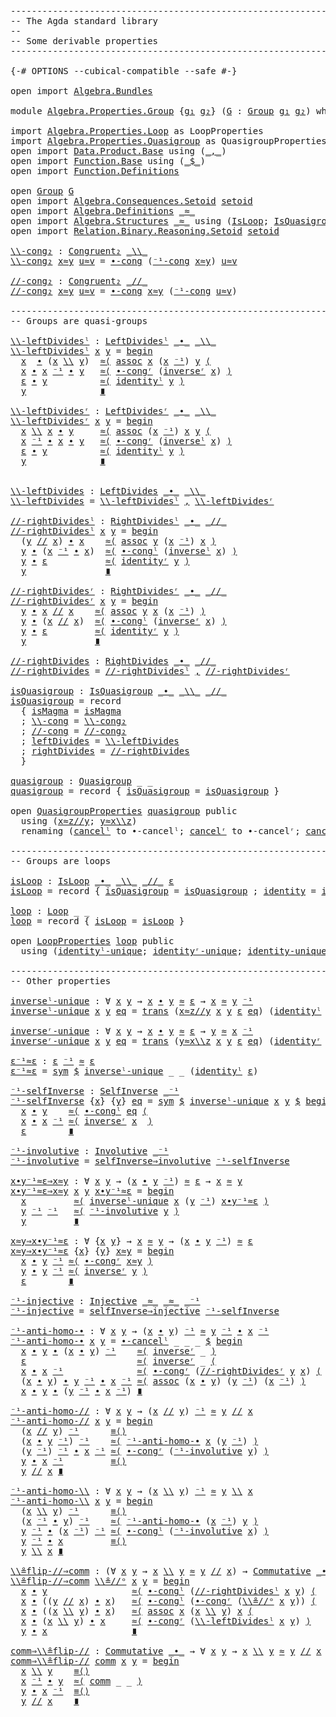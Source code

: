 <pre class="Agda"><a id="1" class="Comment">------------------------------------------------------------------------</a>
<a id="74" class="Comment">-- The Agda standard library</a>
<a id="103" class="Comment">--</a>
<a id="106" class="Comment">-- Some derivable properties</a>
<a id="135" class="Comment">------------------------------------------------------------------------</a>

<a id="209" class="Symbol">{-#</a> <a id="213" class="Keyword">OPTIONS</a> <a id="221" class="Pragma">--cubical-compatible</a> <a id="242" class="Pragma">--safe</a> <a id="249" class="Symbol">#-}</a>

<a id="254" class="Keyword">open</a> <a id="259" class="Keyword">import</a> <a id="266" href="Algebra.Bundles.html" class="Module">Algebra.Bundles</a>

<a id="283" class="Keyword">module</a> <a id="290" href="Algebra.Properties.Group.html" class="Module">Algebra.Properties.Group</a> <a id="315" class="Symbol">{</a><a id="316" href="Algebra.Properties.Group.html#316" class="Bound">g₁</a> <a id="319" href="Algebra.Properties.Group.html#319" class="Bound">g₂</a><a id="321" class="Symbol">}</a> <a id="323" class="Symbol">(</a><a id="324" href="Algebra.Properties.Group.html#324" class="Bound">G</a> <a id="326" class="Symbol">:</a> <a id="328" href="Algebra.Bundles.html#11876" class="Record">Group</a> <a id="334" href="Algebra.Properties.Group.html#316" class="Bound">g₁</a> <a id="337" href="Algebra.Properties.Group.html#319" class="Bound">g₂</a><a id="339" class="Symbol">)</a> <a id="341" class="Keyword">where</a>

<a id="348" class="Keyword">import</a> <a id="355" href="Algebra.Properties.Loop.html" class="Module">Algebra.Properties.Loop</a> <a id="379" class="Symbol">as</a> <a id="382" class="Module">LoopProperties</a>
<a id="397" class="Keyword">import</a> <a id="404" href="Algebra.Properties.Quasigroup.html" class="Module">Algebra.Properties.Quasigroup</a> <a id="434" class="Symbol">as</a> <a id="437" class="Module">QuasigroupProperties</a>
<a id="458" class="Keyword">open</a> <a id="463" class="Keyword">import</a> <a id="470" href="Data.Product.Base.html" class="Module">Data.Product.Base</a> <a id="488" class="Keyword">using</a> <a id="494" class="Symbol">(</a><a id="495" href="Agda.Builtin.Sigma.html#235" class="InductiveConstructor Operator">_,_</a><a id="498" class="Symbol">)</a>
<a id="500" class="Keyword">open</a> <a id="505" class="Keyword">import</a> <a id="512" href="Function.Base.html" class="Module">Function.Base</a> <a id="526" class="Keyword">using</a> <a id="532" class="Symbol">(</a><a id="533" href="Function.Base.html#1974" class="Function Operator">_$_</a><a id="536" class="Symbol">)</a>
<a id="538" class="Keyword">open</a> <a id="543" class="Keyword">import</a> <a id="550" href="Function.Definitions.html" class="Module">Function.Definitions</a>

<a id="572" class="Keyword">open</a> <a id="577" href="Algebra.Bundles.html#11876" class="Module">Group</a> <a id="583" href="Algebra.Properties.Group.html#324" class="Bound">G</a>
<a id="585" class="Keyword">open</a> <a id="590" class="Keyword">import</a> <a id="597" href="Algebra.Consequences.Setoid.html" class="Module">Algebra.Consequences.Setoid</a> <a id="625" href="Algebra.Structures.html#1873" class="Function">setoid</a>
<a id="632" class="Keyword">open</a> <a id="637" class="Keyword">import</a> <a id="644" href="Algebra.Definitions.html" class="Module">Algebra.Definitions</a> <a id="664" href="Algebra.Bundles.html#11989" class="Field Operator">_≈_</a>
<a id="668" class="Keyword">open</a> <a id="673" class="Keyword">import</a> <a id="680" href="Algebra.Structures.html" class="Module">Algebra.Structures</a> <a id="699" href="Algebra.Bundles.html#11989" class="Field Operator">_≈_</a> <a id="703" class="Keyword">using</a> <a id="709" class="Symbol">(</a><a id="710" href="Algebra.Structures.html#26997" class="Record">IsLoop</a><a id="716" class="Symbol">;</a> <a id="718" href="Algebra.Structures.html#26171" class="Record">IsQuasigroup</a><a id="730" class="Symbol">)</a>
<a id="732" class="Keyword">open</a> <a id="737" class="Keyword">import</a> <a id="744" href="Relation.Binary.Reasoning.Setoid.html" class="Module">Relation.Binary.Reasoning.Setoid</a> <a id="777" href="Algebra.Structures.html#1873" class="Function">setoid</a>

<a id="\\-cong₂"></a><a id="785" href="Algebra.Properties.Group.html#785" class="Function">\\-cong₂</a> <a id="794" class="Symbol">:</a> <a id="796" href="Algebra.Definitions.html#1302" class="Function">Congruent₂</a> <a id="807" href="Algebra.Structures.html#7716" class="Function Operator">_\\_</a>
<a id="812" href="Algebra.Properties.Group.html#785" class="Function">\\-cong₂</a> <a id="821" href="Algebra.Properties.Group.html#821" class="Bound">x≈y</a> <a id="825" href="Algebra.Properties.Group.html#825" class="Bound">u≈v</a> <a id="829" class="Symbol">=</a> <a id="831" href="Algebra.Structures.html#1798" class="Function">∙-cong</a> <a id="838" class="Symbol">(</a><a id="839" href="Algebra.Structures.html#7637" class="Function">⁻¹-cong</a> <a id="847" href="Algebra.Properties.Group.html#821" class="Bound">x≈y</a><a id="850" class="Symbol">)</a> <a id="852" href="Algebra.Properties.Group.html#825" class="Bound">u≈v</a>

<a id="//-cong₂"></a><a id="857" href="Algebra.Properties.Group.html#857" class="Function">//-cong₂</a> <a id="866" class="Symbol">:</a> <a id="868" href="Algebra.Definitions.html#1302" class="Function">Congruent₂</a> <a id="879" href="Algebra.Structures.html#7770" class="Function Operator">_//_</a>
<a id="884" href="Algebra.Properties.Group.html#857" class="Function">//-cong₂</a> <a id="893" href="Algebra.Properties.Group.html#893" class="Bound">x≈y</a> <a id="897" href="Algebra.Properties.Group.html#897" class="Bound">u≈v</a> <a id="901" class="Symbol">=</a> <a id="903" href="Algebra.Structures.html#1798" class="Function">∙-cong</a> <a id="910" href="Algebra.Properties.Group.html#893" class="Bound">x≈y</a> <a id="914" class="Symbol">(</a><a id="915" href="Algebra.Structures.html#7637" class="Function">⁻¹-cong</a> <a id="923" href="Algebra.Properties.Group.html#897" class="Bound">u≈v</a><a id="926" class="Symbol">)</a>

<a id="929" class="Comment">------------------------------------------------------------------------</a>
<a id="1002" class="Comment">-- Groups are quasi-groups</a>

<a id="\\-leftDividesˡ"></a><a id="1030" href="Algebra.Properties.Group.html#1030" class="Function">\\-leftDividesˡ</a> <a id="1046" class="Symbol">:</a> <a id="1048" href="Algebra.Definitions.html#5111" class="Function">LeftDividesˡ</a> <a id="1061" href="Algebra.Bundles.html#12017" class="Field Operator">_∙_</a> <a id="1065" href="Algebra.Structures.html#7716" class="Function Operator">_\\_</a>
<a id="1070" href="Algebra.Properties.Group.html#1030" class="Function">\\-leftDividesˡ</a> <a id="1086" href="Algebra.Properties.Group.html#1086" class="Bound">x</a> <a id="1088" href="Algebra.Properties.Group.html#1088" class="Bound">y</a> <a id="1090" class="Symbol">=</a> <a id="1092" href="Relation.Binary.Reasoning.Syntax.html#1572" class="Function Operator">begin</a>
  <a id="1100" href="Algebra.Properties.Group.html#1086" class="Bound">x</a>  <a id="1103" href="Algebra.Bundles.html#12017" class="Field Operator">∙</a> <a id="1105" class="Symbol">(</a><a id="1106" href="Algebra.Properties.Group.html#1086" class="Bound">x</a> <a id="1108" href="Algebra.Structures.html#7716" class="Function Operator">\\</a> <a id="1111" href="Algebra.Properties.Group.html#1088" class="Bound">y</a><a id="1112" class="Symbol">)</a>  <a id="1115" href="Relation.Binary.Reasoning.Syntax.html#7136" class="Function">≈⟨</a> <a id="1118" href="Algebra.Structures.html#3460" class="Function">assoc</a> <a id="1124" href="Algebra.Properties.Group.html#1086" class="Bound">x</a> <a id="1126" class="Symbol">(</a><a id="1127" href="Algebra.Properties.Group.html#1086" class="Bound">x</a> <a id="1129" href="Algebra.Bundles.html#12065" class="Field Operator">⁻¹</a><a id="1131" class="Symbol">)</a> <a id="1133" href="Algebra.Properties.Group.html#1088" class="Bound">y</a> <a id="1135" href="Relation.Binary.Reasoning.Syntax.html#7136" class="Function">⟨</a>
  <a id="1139" href="Algebra.Properties.Group.html#1086" class="Bound">x</a> <a id="1141" href="Algebra.Bundles.html#12017" class="Field Operator">∙</a> <a id="1143" href="Algebra.Properties.Group.html#1086" class="Bound">x</a> <a id="1145" href="Algebra.Bundles.html#12065" class="Field Operator">⁻¹</a> <a id="1148" href="Algebra.Bundles.html#12017" class="Field Operator">∙</a> <a id="1150" href="Algebra.Properties.Group.html#1088" class="Bound">y</a>   <a id="1154" href="Relation.Binary.Reasoning.Syntax.html#7111" class="Function">≈⟨</a> <a id="1157" href="Algebra.Structures.html#2009" class="Function">∙-congʳ</a> <a id="1165" class="Symbol">(</a><a id="1166" href="Algebra.Structures.html#8033" class="Function">inverseʳ</a> <a id="1175" href="Algebra.Properties.Group.html#1086" class="Bound">x</a><a id="1176" class="Symbol">)</a> <a id="1178" href="Relation.Binary.Reasoning.Syntax.html#7111" class="Function">⟩</a>
  <a id="1182" href="Algebra.Bundles.html#12043" class="Field">ε</a> <a id="1184" href="Algebra.Bundles.html#12017" class="Field Operator">∙</a> <a id="1186" href="Algebra.Properties.Group.html#1088" class="Bound">y</a>          <a id="1197" href="Relation.Binary.Reasoning.Syntax.html#7111" class="Function">≈⟨</a> <a id="1200" href="Algebra.Structures.html#4987" class="Function">identityˡ</a> <a id="1210" href="Algebra.Properties.Group.html#1088" class="Bound">y</a> <a id="1212" href="Relation.Binary.Reasoning.Syntax.html#7111" class="Function">⟩</a>
  <a id="1216" href="Algebra.Properties.Group.html#1088" class="Bound">y</a>              <a id="1231" href="Relation.Binary.Reasoning.Syntax.html#12345" class="Function Operator">∎</a>

<a id="\\-leftDividesʳ"></a><a id="1234" href="Algebra.Properties.Group.html#1234" class="Function">\\-leftDividesʳ</a> <a id="1250" class="Symbol">:</a> <a id="1252" href="Algebra.Definitions.html#5201" class="Function">LeftDividesʳ</a> <a id="1265" href="Algebra.Bundles.html#12017" class="Field Operator">_∙_</a> <a id="1269" href="Algebra.Structures.html#7716" class="Function Operator">_\\_</a>
<a id="1274" href="Algebra.Properties.Group.html#1234" class="Function">\\-leftDividesʳ</a> <a id="1290" href="Algebra.Properties.Group.html#1290" class="Bound">x</a> <a id="1292" href="Algebra.Properties.Group.html#1292" class="Bound">y</a> <a id="1294" class="Symbol">=</a> <a id="1296" href="Relation.Binary.Reasoning.Syntax.html#1572" class="Function Operator">begin</a>
  <a id="1304" href="Algebra.Properties.Group.html#1290" class="Bound">x</a> <a id="1306" href="Algebra.Structures.html#7716" class="Function Operator">\\</a> <a id="1309" href="Algebra.Properties.Group.html#1290" class="Bound">x</a> <a id="1311" href="Algebra.Bundles.html#12017" class="Field Operator">∙</a> <a id="1313" href="Algebra.Properties.Group.html#1292" class="Bound">y</a>     <a id="1319" href="Relation.Binary.Reasoning.Syntax.html#7136" class="Function">≈⟨</a> <a id="1322" href="Algebra.Structures.html#3460" class="Function">assoc</a> <a id="1328" class="Symbol">(</a><a id="1329" href="Algebra.Properties.Group.html#1290" class="Bound">x</a> <a id="1331" href="Algebra.Bundles.html#12065" class="Field Operator">⁻¹</a><a id="1333" class="Symbol">)</a> <a id="1335" href="Algebra.Properties.Group.html#1290" class="Bound">x</a> <a id="1337" href="Algebra.Properties.Group.html#1292" class="Bound">y</a> <a id="1339" href="Relation.Binary.Reasoning.Syntax.html#7136" class="Function">⟨</a>
  <a id="1343" href="Algebra.Properties.Group.html#1290" class="Bound">x</a> <a id="1345" href="Algebra.Bundles.html#12065" class="Field Operator">⁻¹</a> <a id="1348" href="Algebra.Bundles.html#12017" class="Field Operator">∙</a> <a id="1350" href="Algebra.Properties.Group.html#1290" class="Bound">x</a> <a id="1352" href="Algebra.Bundles.html#12017" class="Field Operator">∙</a> <a id="1354" href="Algebra.Properties.Group.html#1292" class="Bound">y</a>   <a id="1358" href="Relation.Binary.Reasoning.Syntax.html#7111" class="Function">≈⟨</a> <a id="1361" href="Algebra.Structures.html#2009" class="Function">∙-congʳ</a> <a id="1369" class="Symbol">(</a><a id="1370" href="Algebra.Structures.html#7970" class="Function">inverseˡ</a> <a id="1379" href="Algebra.Properties.Group.html#1290" class="Bound">x</a><a id="1380" class="Symbol">)</a> <a id="1382" href="Relation.Binary.Reasoning.Syntax.html#7111" class="Function">⟩</a>
  <a id="1386" href="Algebra.Bundles.html#12043" class="Field">ε</a> <a id="1388" href="Algebra.Bundles.html#12017" class="Field Operator">∙</a> <a id="1390" href="Algebra.Properties.Group.html#1292" class="Bound">y</a>          <a id="1401" href="Relation.Binary.Reasoning.Syntax.html#7111" class="Function">≈⟨</a> <a id="1404" href="Algebra.Structures.html#4987" class="Function">identityˡ</a> <a id="1414" href="Algebra.Properties.Group.html#1292" class="Bound">y</a> <a id="1416" href="Relation.Binary.Reasoning.Syntax.html#7111" class="Function">⟩</a>
  <a id="1420" href="Algebra.Properties.Group.html#1292" class="Bound">y</a>              <a id="1435" href="Relation.Binary.Reasoning.Syntax.html#12345" class="Function Operator">∎</a>


<a id="\\-leftDivides"></a><a id="1439" href="Algebra.Properties.Group.html#1439" class="Function">\\-leftDivides</a> <a id="1454" class="Symbol">:</a> <a id="1456" href="Algebra.Definitions.html#5472" class="Function">LeftDivides</a> <a id="1468" href="Algebra.Bundles.html#12017" class="Field Operator">_∙_</a> <a id="1472" href="Algebra.Structures.html#7716" class="Function Operator">_\\_</a>
<a id="1477" href="Algebra.Properties.Group.html#1439" class="Function">\\-leftDivides</a> <a id="1492" class="Symbol">=</a> <a id="1494" href="Algebra.Properties.Group.html#1030" class="Function">\\-leftDividesˡ</a> <a id="1510" href="Agda.Builtin.Sigma.html#235" class="InductiveConstructor Operator">,</a> <a id="1512" href="Algebra.Properties.Group.html#1234" class="Function">\\-leftDividesʳ</a>

<a id="//-rightDividesˡ"></a><a id="1529" href="Algebra.Properties.Group.html#1529" class="Function">//-rightDividesˡ</a> <a id="1546" class="Symbol">:</a> <a id="1548" href="Algebra.Definitions.html#5290" class="Function">RightDividesˡ</a> <a id="1562" href="Algebra.Bundles.html#12017" class="Field Operator">_∙_</a> <a id="1566" href="Algebra.Structures.html#7770" class="Function Operator">_//_</a>
<a id="1571" href="Algebra.Properties.Group.html#1529" class="Function">//-rightDividesˡ</a> <a id="1588" href="Algebra.Properties.Group.html#1588" class="Bound">x</a> <a id="1590" href="Algebra.Properties.Group.html#1590" class="Bound">y</a> <a id="1592" class="Symbol">=</a> <a id="1594" href="Relation.Binary.Reasoning.Syntax.html#1572" class="Function Operator">begin</a>
  <a id="1602" class="Symbol">(</a><a id="1603" href="Algebra.Properties.Group.html#1590" class="Bound">y</a> <a id="1605" href="Algebra.Structures.html#7770" class="Function Operator">//</a> <a id="1608" href="Algebra.Properties.Group.html#1588" class="Bound">x</a><a id="1609" class="Symbol">)</a> <a id="1611" href="Algebra.Bundles.html#12017" class="Field Operator">∙</a> <a id="1613" href="Algebra.Properties.Group.html#1588" class="Bound">x</a>    <a id="1618" href="Relation.Binary.Reasoning.Syntax.html#7111" class="Function">≈⟨</a> <a id="1621" href="Algebra.Structures.html#3460" class="Function">assoc</a> <a id="1627" href="Algebra.Properties.Group.html#1590" class="Bound">y</a> <a id="1629" class="Symbol">(</a><a id="1630" href="Algebra.Properties.Group.html#1588" class="Bound">x</a> <a id="1632" href="Algebra.Bundles.html#12065" class="Field Operator">⁻¹</a><a id="1634" class="Symbol">)</a> <a id="1636" href="Algebra.Properties.Group.html#1588" class="Bound">x</a> <a id="1638" href="Relation.Binary.Reasoning.Syntax.html#7111" class="Function">⟩</a>
  <a id="1642" href="Algebra.Properties.Group.html#1590" class="Bound">y</a> <a id="1644" href="Algebra.Bundles.html#12017" class="Field Operator">∙</a> <a id="1646" class="Symbol">(</a><a id="1647" href="Algebra.Properties.Group.html#1588" class="Bound">x</a> <a id="1649" href="Algebra.Bundles.html#12065" class="Field Operator">⁻¹</a> <a id="1652" href="Algebra.Bundles.html#12017" class="Field Operator">∙</a> <a id="1654" href="Algebra.Properties.Group.html#1588" class="Bound">x</a><a id="1655" class="Symbol">)</a>  <a id="1658" href="Relation.Binary.Reasoning.Syntax.html#7111" class="Function">≈⟨</a> <a id="1661" href="Algebra.Structures.html#1948" class="Function">∙-congˡ</a> <a id="1669" class="Symbol">(</a><a id="1670" href="Algebra.Structures.html#7970" class="Function">inverseˡ</a> <a id="1679" href="Algebra.Properties.Group.html#1588" class="Bound">x</a><a id="1680" class="Symbol">)</a> <a id="1682" href="Relation.Binary.Reasoning.Syntax.html#7111" class="Function">⟩</a>
  <a id="1686" href="Algebra.Properties.Group.html#1590" class="Bound">y</a> <a id="1688" href="Algebra.Bundles.html#12017" class="Field Operator">∙</a> <a id="1690" href="Algebra.Bundles.html#12043" class="Field">ε</a>           <a id="1702" href="Relation.Binary.Reasoning.Syntax.html#7111" class="Function">≈⟨</a> <a id="1705" href="Algebra.Structures.html#5048" class="Function">identityʳ</a> <a id="1715" href="Algebra.Properties.Group.html#1590" class="Bound">y</a> <a id="1717" href="Relation.Binary.Reasoning.Syntax.html#7111" class="Function">⟩</a>
  <a id="1721" href="Algebra.Properties.Group.html#1590" class="Bound">y</a>               <a id="1737" href="Relation.Binary.Reasoning.Syntax.html#12345" class="Function Operator">∎</a>

<a id="//-rightDividesʳ"></a><a id="1740" href="Algebra.Properties.Group.html#1740" class="Function">//-rightDividesʳ</a> <a id="1757" class="Symbol">:</a> <a id="1759" href="Algebra.Definitions.html#5381" class="Function">RightDividesʳ</a> <a id="1773" href="Algebra.Bundles.html#12017" class="Field Operator">_∙_</a> <a id="1777" href="Algebra.Structures.html#7770" class="Function Operator">_//_</a>
<a id="1782" href="Algebra.Properties.Group.html#1740" class="Function">//-rightDividesʳ</a> <a id="1799" href="Algebra.Properties.Group.html#1799" class="Bound">x</a> <a id="1801" href="Algebra.Properties.Group.html#1801" class="Bound">y</a> <a id="1803" class="Symbol">=</a> <a id="1805" href="Relation.Binary.Reasoning.Syntax.html#1572" class="Function Operator">begin</a>
  <a id="1813" href="Algebra.Properties.Group.html#1801" class="Bound">y</a> <a id="1815" href="Algebra.Bundles.html#12017" class="Field Operator">∙</a> <a id="1817" href="Algebra.Properties.Group.html#1799" class="Bound">x</a> <a id="1819" href="Algebra.Structures.html#7770" class="Function Operator">//</a> <a id="1822" href="Algebra.Properties.Group.html#1799" class="Bound">x</a>    <a id="1827" href="Relation.Binary.Reasoning.Syntax.html#7111" class="Function">≈⟨</a> <a id="1830" href="Algebra.Structures.html#3460" class="Function">assoc</a> <a id="1836" href="Algebra.Properties.Group.html#1801" class="Bound">y</a> <a id="1838" href="Algebra.Properties.Group.html#1799" class="Bound">x</a> <a id="1840" class="Symbol">(</a><a id="1841" href="Algebra.Properties.Group.html#1799" class="Bound">x</a> <a id="1843" href="Algebra.Bundles.html#12065" class="Field Operator">⁻¹</a><a id="1845" class="Symbol">)</a> <a id="1847" href="Relation.Binary.Reasoning.Syntax.html#7111" class="Function">⟩</a>
  <a id="1851" href="Algebra.Properties.Group.html#1801" class="Bound">y</a> <a id="1853" href="Algebra.Bundles.html#12017" class="Field Operator">∙</a> <a id="1855" class="Symbol">(</a><a id="1856" href="Algebra.Properties.Group.html#1799" class="Bound">x</a> <a id="1858" href="Algebra.Structures.html#7770" class="Function Operator">//</a> <a id="1861" href="Algebra.Properties.Group.html#1799" class="Bound">x</a><a id="1862" class="Symbol">)</a>  <a id="1865" href="Relation.Binary.Reasoning.Syntax.html#7111" class="Function">≈⟨</a> <a id="1868" href="Algebra.Structures.html#1948" class="Function">∙-congˡ</a> <a id="1876" class="Symbol">(</a><a id="1877" href="Algebra.Structures.html#8033" class="Function">inverseʳ</a> <a id="1886" href="Algebra.Properties.Group.html#1799" class="Bound">x</a><a id="1887" class="Symbol">)</a> <a id="1889" href="Relation.Binary.Reasoning.Syntax.html#7111" class="Function">⟩</a>
  <a id="1893" href="Algebra.Properties.Group.html#1801" class="Bound">y</a> <a id="1895" href="Algebra.Bundles.html#12017" class="Field Operator">∙</a> <a id="1897" href="Algebra.Bundles.html#12043" class="Field">ε</a>         <a id="1907" href="Relation.Binary.Reasoning.Syntax.html#7111" class="Function">≈⟨</a> <a id="1910" href="Algebra.Structures.html#5048" class="Function">identityʳ</a> <a id="1920" href="Algebra.Properties.Group.html#1801" class="Bound">y</a> <a id="1922" href="Relation.Binary.Reasoning.Syntax.html#7111" class="Function">⟩</a>
  <a id="1926" href="Algebra.Properties.Group.html#1801" class="Bound">y</a>             <a id="1940" href="Relation.Binary.Reasoning.Syntax.html#12345" class="Function Operator">∎</a>

<a id="//-rightDivides"></a><a id="1943" href="Algebra.Properties.Group.html#1943" class="Function">//-rightDivides</a> <a id="1959" class="Symbol">:</a> <a id="1961" href="Algebra.Definitions.html#5570" class="Function">RightDivides</a> <a id="1974" href="Algebra.Bundles.html#12017" class="Field Operator">_∙_</a> <a id="1978" href="Algebra.Structures.html#7770" class="Function Operator">_//_</a>
<a id="1983" href="Algebra.Properties.Group.html#1943" class="Function">//-rightDivides</a> <a id="1999" class="Symbol">=</a> <a id="2001" href="Algebra.Properties.Group.html#1529" class="Function">//-rightDividesˡ</a> <a id="2018" href="Agda.Builtin.Sigma.html#235" class="InductiveConstructor Operator">,</a> <a id="2020" href="Algebra.Properties.Group.html#1740" class="Function">//-rightDividesʳ</a>

<a id="isQuasigroup"></a><a id="2038" href="Algebra.Properties.Group.html#2038" class="Function">isQuasigroup</a> <a id="2051" class="Symbol">:</a> <a id="2053" href="Algebra.Structures.html#26171" class="Record">IsQuasigroup</a> <a id="2066" href="Algebra.Bundles.html#12017" class="Field Operator">_∙_</a> <a id="2070" href="Algebra.Structures.html#7716" class="Function Operator">_\\_</a> <a id="2075" href="Algebra.Structures.html#7770" class="Function Operator">_//_</a>
<a id="2080" href="Algebra.Properties.Group.html#2038" class="Function">isQuasigroup</a> <a id="2093" class="Symbol">=</a> <a id="2095" class="Keyword">record</a>
  <a id="2104" class="Symbol">{</a> <a id="2106" href="Algebra.Structures.html#26234" class="Field">isMagma</a> <a id="2114" class="Symbol">=</a> <a id="2116" href="Algebra.Structures.html#3436" class="Function">isMagma</a>
  <a id="2126" class="Symbol">;</a> <a id="2128" href="Algebra.Structures.html#26264" class="Field">\\-cong</a> <a id="2136" class="Symbol">=</a> <a id="2138" href="Algebra.Properties.Group.html#785" class="Function">\\-cong₂</a>
  <a id="2149" class="Symbol">;</a> <a id="2151" href="Algebra.Structures.html#26298" class="Field">//-cong</a> <a id="2159" class="Symbol">=</a> <a id="2161" href="Algebra.Properties.Group.html#857" class="Function">//-cong₂</a>
  <a id="2172" class="Symbol">;</a> <a id="2174" href="Algebra.Structures.html#26332" class="Field">leftDivides</a> <a id="2186" class="Symbol">=</a> <a id="2188" href="Algebra.Properties.Group.html#1439" class="Function">\\-leftDivides</a>
  <a id="2205" class="Symbol">;</a> <a id="2207" href="Algebra.Structures.html#26369" class="Field">rightDivides</a> <a id="2220" class="Symbol">=</a> <a id="2222" href="Algebra.Properties.Group.html#1943" class="Function">//-rightDivides</a>
  <a id="2240" class="Symbol">}</a>

<a id="quasigroup"></a><a id="2243" href="Algebra.Properties.Group.html#2243" class="Function">quasigroup</a> <a id="2254" class="Symbol">:</a> <a id="2256" href="Algebra.Bundles.html#31366" class="Record">Quasigroup</a> <a id="2267" class="Symbol">_</a> <a id="2269" class="Symbol">_</a>
<a id="2271" href="Algebra.Properties.Group.html#2243" class="Function">quasigroup</a> <a id="2282" class="Symbol">=</a> <a id="2284" class="Keyword">record</a> <a id="2291" class="Symbol">{</a> <a id="2293" href="Algebra.Bundles.html#31632" class="Field">isQuasigroup</a> <a id="2306" class="Symbol">=</a> <a id="2308" href="Algebra.Properties.Group.html#2038" class="Function">isQuasigroup</a> <a id="2321" class="Symbol">}</a>

<a id="2324" class="Keyword">open</a> <a id="2329" href="Algebra.Properties.Quasigroup.html" class="Module">QuasigroupProperties</a> <a id="2350" href="Algebra.Properties.Group.html#2243" class="Function">quasigroup</a> <a id="2361" class="Keyword">public</a>
  <a id="2370" class="Keyword">using</a> <a id="2376" class="Symbol">(</a><a id="2377" href="Algebra.Properties.Quasigroup.html#1114" class="Function">x≈z//y</a><a id="2383" class="Symbol">;</a> <a id="2385" href="Algebra.Properties.Quasigroup.html#961" class="Function">y≈x\\z</a><a id="2391" class="Symbol">)</a>
  <a id="2395" class="Keyword">renaming</a> <a id="2404" class="Symbol">(</a><a id="2405" href="Algebra.Properties.Quasigroup.html#536" class="Function">cancelˡ</a> <a id="2413" class="Symbol">to</a> <a id="2416" class="Function">∙-cancelˡ</a><a id="2425" class="Symbol">;</a> <a id="2427" href="Algebra.Properties.Quasigroup.html#720" class="Function">cancelʳ</a> <a id="2435" class="Symbol">to</a> <a id="2438" class="Function">∙-cancelʳ</a><a id="2447" class="Symbol">;</a> <a id="2449" href="Algebra.Properties.Quasigroup.html#907" class="Function">cancel</a> <a id="2456" class="Symbol">to</a> <a id="2459" class="Function">∙-cancel</a><a id="2467" class="Symbol">)</a>

<a id="2470" class="Comment">------------------------------------------------------------------------</a>
<a id="2543" class="Comment">-- Groups are loops</a>

<a id="isLoop"></a><a id="2564" href="Algebra.Properties.Group.html#2564" class="Function">isLoop</a> <a id="2571" class="Symbol">:</a> <a id="2573" href="Algebra.Structures.html#26997" class="Record">IsLoop</a> <a id="2580" href="Algebra.Bundles.html#12017" class="Field Operator">_∙_</a> <a id="2584" href="Algebra.Structures.html#7716" class="Function Operator">_\\_</a> <a id="2589" href="Algebra.Structures.html#7770" class="Function Operator">_//_</a> <a id="2594" href="Algebra.Bundles.html#12043" class="Field">ε</a>
<a id="2596" href="Algebra.Properties.Group.html#2564" class="Function">isLoop</a> <a id="2603" class="Symbol">=</a> <a id="2605" class="Keyword">record</a> <a id="2612" class="Symbol">{</a> <a id="2614" href="Algebra.Structures.html#27062" class="Field">isQuasigroup</a> <a id="2627" class="Symbol">=</a> <a id="2629" href="Algebra.Properties.Group.html#2038" class="Function">isQuasigroup</a> <a id="2642" class="Symbol">;</a> <a id="2644" href="Algebra.Structures.html#27102" class="Field">identity</a> <a id="2653" class="Symbol">=</a> <a id="2655" href="Algebra.Structures.html#4918" class="Function">identity</a> <a id="2664" class="Symbol">}</a>

<a id="loop"></a><a id="2667" href="Algebra.Properties.Group.html#2667" class="Function">loop</a> <a id="2672" class="Symbol">:</a> <a id="2674" href="Algebra.Bundles.html#32073" class="Record">Loop</a> <a id="2679" class="Symbol">_</a> <a id="2681" class="Symbol">_</a>
<a id="2683" href="Algebra.Properties.Group.html#2667" class="Function">loop</a> <a id="2688" class="Symbol">=</a> <a id="2690" class="Keyword">record</a> <a id="2697" class="Symbol">{</a> <a id="2699" href="Algebra.Bundles.html#32331" class="Field">isLoop</a> <a id="2706" class="Symbol">=</a> <a id="2708" href="Algebra.Properties.Group.html#2564" class="Function">isLoop</a> <a id="2715" class="Symbol">}</a>

<a id="2718" class="Keyword">open</a> <a id="2723" href="Algebra.Properties.Loop.html" class="Module">LoopProperties</a> <a id="2738" href="Algebra.Properties.Group.html#2667" class="Function">loop</a> <a id="2743" class="Keyword">public</a>
  <a id="2752" class="Keyword">using</a> <a id="2758" class="Symbol">(</a><a id="2759" href="Algebra.Properties.Loop.html#1117" class="Function">identityˡ-unique</a><a id="2775" class="Symbol">;</a> <a id="2777" href="Algebra.Properties.Loop.html#1259" class="Function">identityʳ-unique</a><a id="2793" class="Symbol">;</a> <a id="2795" href="Algebra.Properties.Loop.html#1404" class="Function">identity-unique</a><a id="2810" class="Symbol">)</a>

<a id="2813" class="Comment">------------------------------------------------------------------------</a>
<a id="2886" class="Comment">-- Other properties</a>

<a id="inverseˡ-unique"></a><a id="2907" href="Algebra.Properties.Group.html#2907" class="Function">inverseˡ-unique</a> <a id="2923" class="Symbol">:</a> <a id="2925" class="Symbol">∀</a> <a id="2927" href="Algebra.Properties.Group.html#2927" class="Bound">x</a> <a id="2929" href="Algebra.Properties.Group.html#2929" class="Bound">y</a> <a id="2931" class="Symbol">→</a> <a id="2933" href="Algebra.Properties.Group.html#2927" class="Bound">x</a> <a id="2935" href="Algebra.Bundles.html#12017" class="Field Operator">∙</a> <a id="2937" href="Algebra.Properties.Group.html#2929" class="Bound">y</a> <a id="2939" href="Algebra.Bundles.html#11989" class="Field Operator">≈</a> <a id="2941" href="Algebra.Bundles.html#12043" class="Field">ε</a> <a id="2943" class="Symbol">→</a> <a id="2945" href="Algebra.Properties.Group.html#2927" class="Bound">x</a> <a id="2947" href="Algebra.Bundles.html#11989" class="Field Operator">≈</a> <a id="2949" href="Algebra.Properties.Group.html#2929" class="Bound">y</a> <a id="2951" href="Algebra.Bundles.html#12065" class="Field Operator">⁻¹</a>
<a id="2954" href="Algebra.Properties.Group.html#2907" class="Function">inverseˡ-unique</a> <a id="2970" href="Algebra.Properties.Group.html#2970" class="Bound">x</a> <a id="2972" href="Algebra.Properties.Group.html#2972" class="Bound">y</a> <a id="2974" href="Algebra.Properties.Group.html#2974" class="Bound">eq</a> <a id="2977" class="Symbol">=</a> <a id="2979" href="Relation.Binary.Structures.html#1648" class="Function">trans</a> <a id="2985" class="Symbol">(</a><a id="2986" href="Algebra.Properties.Quasigroup.html#1114" class="Function">x≈z//y</a> <a id="2993" href="Algebra.Properties.Group.html#2970" class="Bound">x</a> <a id="2995" href="Algebra.Properties.Group.html#2972" class="Bound">y</a> <a id="2997" href="Algebra.Bundles.html#12043" class="Field">ε</a> <a id="2999" href="Algebra.Properties.Group.html#2974" class="Bound">eq</a><a id="3001" class="Symbol">)</a> <a id="3003" class="Symbol">(</a><a id="3004" href="Algebra.Structures.html#4987" class="Function">identityˡ</a> <a id="3014" class="Symbol">_)</a>

<a id="inverseʳ-unique"></a><a id="3018" href="Algebra.Properties.Group.html#3018" class="Function">inverseʳ-unique</a> <a id="3034" class="Symbol">:</a> <a id="3036" class="Symbol">∀</a> <a id="3038" href="Algebra.Properties.Group.html#3038" class="Bound">x</a> <a id="3040" href="Algebra.Properties.Group.html#3040" class="Bound">y</a> <a id="3042" class="Symbol">→</a> <a id="3044" href="Algebra.Properties.Group.html#3038" class="Bound">x</a> <a id="3046" href="Algebra.Bundles.html#12017" class="Field Operator">∙</a> <a id="3048" href="Algebra.Properties.Group.html#3040" class="Bound">y</a> <a id="3050" href="Algebra.Bundles.html#11989" class="Field Operator">≈</a> <a id="3052" href="Algebra.Bundles.html#12043" class="Field">ε</a> <a id="3054" class="Symbol">→</a> <a id="3056" href="Algebra.Properties.Group.html#3040" class="Bound">y</a> <a id="3058" href="Algebra.Bundles.html#11989" class="Field Operator">≈</a> <a id="3060" href="Algebra.Properties.Group.html#3038" class="Bound">x</a> <a id="3062" href="Algebra.Bundles.html#12065" class="Field Operator">⁻¹</a>
<a id="3065" href="Algebra.Properties.Group.html#3018" class="Function">inverseʳ-unique</a> <a id="3081" href="Algebra.Properties.Group.html#3081" class="Bound">x</a> <a id="3083" href="Algebra.Properties.Group.html#3083" class="Bound">y</a> <a id="3085" href="Algebra.Properties.Group.html#3085" class="Bound">eq</a> <a id="3088" class="Symbol">=</a> <a id="3090" href="Relation.Binary.Structures.html#1648" class="Function">trans</a> <a id="3096" class="Symbol">(</a><a id="3097" href="Algebra.Properties.Quasigroup.html#961" class="Function">y≈x\\z</a> <a id="3104" href="Algebra.Properties.Group.html#3081" class="Bound">x</a> <a id="3106" href="Algebra.Properties.Group.html#3083" class="Bound">y</a> <a id="3108" href="Algebra.Bundles.html#12043" class="Field">ε</a> <a id="3110" href="Algebra.Properties.Group.html#3085" class="Bound">eq</a><a id="3112" class="Symbol">)</a> <a id="3114" class="Symbol">(</a><a id="3115" href="Algebra.Structures.html#5048" class="Function">identityʳ</a> <a id="3125" class="Symbol">_)</a>

<a id="ε⁻¹≈ε"></a><a id="3129" href="Algebra.Properties.Group.html#3129" class="Function">ε⁻¹≈ε</a> <a id="3135" class="Symbol">:</a> <a id="3137" href="Algebra.Bundles.html#12043" class="Field">ε</a> <a id="3139" href="Algebra.Bundles.html#12065" class="Field Operator">⁻¹</a> <a id="3142" href="Algebra.Bundles.html#11989" class="Field Operator">≈</a> <a id="3144" href="Algebra.Bundles.html#12043" class="Field">ε</a>
<a id="3146" href="Algebra.Properties.Group.html#3129" class="Function">ε⁻¹≈ε</a> <a id="3152" class="Symbol">=</a> <a id="3154" href="Relation.Binary.Structures.html#1622" class="Function">sym</a> <a id="3158" href="Function.Base.html#1974" class="Function Operator">$</a> <a id="3160" href="Algebra.Properties.Group.html#2907" class="Function">inverseˡ-unique</a> <a id="3176" class="Symbol">_</a> <a id="3178" class="Symbol">_</a> <a id="3180" class="Symbol">(</a><a id="3181" href="Algebra.Structures.html#4987" class="Function">identityˡ</a> <a id="3191" href="Algebra.Bundles.html#12043" class="Field">ε</a><a id="3192" class="Symbol">)</a>

<a id="⁻¹-selfInverse"></a><a id="3195" href="Algebra.Properties.Group.html#3195" class="Function">⁻¹-selfInverse</a> <a id="3210" class="Symbol">:</a> <a id="3212" href="Algebra.Definitions.html#4200" class="Function">SelfInverse</a> <a id="3224" href="Algebra.Bundles.html#12065" class="Field Operator">_⁻¹</a>
<a id="3228" href="Algebra.Properties.Group.html#3195" class="Function">⁻¹-selfInverse</a> <a id="3243" class="Symbol">{</a><a id="3244" href="Algebra.Properties.Group.html#3244" class="Bound">x</a><a id="3245" class="Symbol">}</a> <a id="3247" class="Symbol">{</a><a id="3248" href="Algebra.Properties.Group.html#3248" class="Bound">y</a><a id="3249" class="Symbol">}</a> <a id="3251" href="Algebra.Properties.Group.html#3251" class="Bound">eq</a> <a id="3254" class="Symbol">=</a> <a id="3256" href="Relation.Binary.Structures.html#1622" class="Function">sym</a> <a id="3260" href="Function.Base.html#1974" class="Function Operator">$</a> <a id="3262" href="Algebra.Properties.Group.html#2907" class="Function">inverseˡ-unique</a> <a id="3278" href="Algebra.Properties.Group.html#3244" class="Bound">x</a> <a id="3280" href="Algebra.Properties.Group.html#3248" class="Bound">y</a> <a id="3282" href="Function.Base.html#1974" class="Function Operator">$</a> <a id="3284" href="Relation.Binary.Reasoning.Syntax.html#1572" class="Function Operator">begin</a>
  <a id="3292" href="Algebra.Properties.Group.html#3244" class="Bound">x</a> <a id="3294" href="Algebra.Bundles.html#12017" class="Field Operator">∙</a> <a id="3296" href="Algebra.Properties.Group.html#3248" class="Bound">y</a>    <a id="3301" href="Relation.Binary.Reasoning.Syntax.html#7136" class="Function">≈⟨</a> <a id="3304" href="Algebra.Structures.html#1948" class="Function">∙-congˡ</a> <a id="3312" href="Algebra.Properties.Group.html#3251" class="Bound">eq</a> <a id="3315" href="Relation.Binary.Reasoning.Syntax.html#7136" class="Function">⟨</a>
  <a id="3319" href="Algebra.Properties.Group.html#3244" class="Bound">x</a> <a id="3321" href="Algebra.Bundles.html#12017" class="Field Operator">∙</a> <a id="3323" href="Algebra.Properties.Group.html#3244" class="Bound">x</a> <a id="3325" href="Algebra.Bundles.html#12065" class="Field Operator">⁻¹</a> <a id="3328" href="Relation.Binary.Reasoning.Syntax.html#7111" class="Function">≈⟨</a> <a id="3331" href="Algebra.Structures.html#8033" class="Function">inverseʳ</a> <a id="3340" href="Algebra.Properties.Group.html#3244" class="Bound">x</a>  <a id="3343" href="Relation.Binary.Reasoning.Syntax.html#7111" class="Function">⟩</a>
  <a id="3347" href="Algebra.Bundles.html#12043" class="Field">ε</a>        <a id="3356" href="Relation.Binary.Reasoning.Syntax.html#12345" class="Function Operator">∎</a>

<a id="⁻¹-involutive"></a><a id="3359" href="Algebra.Properties.Group.html#3359" class="Function">⁻¹-involutive</a> <a id="3373" class="Symbol">:</a> <a id="3375" href="Algebra.Definitions.html#4273" class="Function">Involutive</a> <a id="3386" href="Algebra.Bundles.html#12065" class="Field Operator">_⁻¹</a>
<a id="3390" href="Algebra.Properties.Group.html#3359" class="Function">⁻¹-involutive</a> <a id="3404" class="Symbol">=</a> <a id="3406" href="Algebra.Consequences.Setoid.html#2810" class="Function">selfInverse⇒involutive</a> <a id="3429" href="Algebra.Properties.Group.html#3195" class="Function">⁻¹-selfInverse</a>

<a id="x∙y⁻¹≈ε⇒x≈y"></a><a id="3445" href="Algebra.Properties.Group.html#3445" class="Function">x∙y⁻¹≈ε⇒x≈y</a> <a id="3457" class="Symbol">:</a> <a id="3459" class="Symbol">∀</a> <a id="3461" href="Algebra.Properties.Group.html#3461" class="Bound">x</a> <a id="3463" href="Algebra.Properties.Group.html#3463" class="Bound">y</a> <a id="3465" class="Symbol">→</a> <a id="3467" class="Symbol">(</a><a id="3468" href="Algebra.Properties.Group.html#3461" class="Bound">x</a> <a id="3470" href="Algebra.Bundles.html#12017" class="Field Operator">∙</a> <a id="3472" href="Algebra.Properties.Group.html#3463" class="Bound">y</a> <a id="3474" href="Algebra.Bundles.html#12065" class="Field Operator">⁻¹</a><a id="3476" class="Symbol">)</a> <a id="3478" href="Algebra.Bundles.html#11989" class="Field Operator">≈</a> <a id="3480" href="Algebra.Bundles.html#12043" class="Field">ε</a> <a id="3482" class="Symbol">→</a> <a id="3484" href="Algebra.Properties.Group.html#3461" class="Bound">x</a> <a id="3486" href="Algebra.Bundles.html#11989" class="Field Operator">≈</a> <a id="3488" href="Algebra.Properties.Group.html#3463" class="Bound">y</a>
<a id="3490" href="Algebra.Properties.Group.html#3445" class="Function">x∙y⁻¹≈ε⇒x≈y</a> <a id="3502" href="Algebra.Properties.Group.html#3502" class="Bound">x</a> <a id="3504" href="Algebra.Properties.Group.html#3504" class="Bound">y</a> <a id="3506" href="Algebra.Properties.Group.html#3506" class="Bound">x∙y⁻¹≈ε</a> <a id="3514" class="Symbol">=</a> <a id="3516" href="Relation.Binary.Reasoning.Syntax.html#1572" class="Function Operator">begin</a>
  <a id="3524" href="Algebra.Properties.Group.html#3502" class="Bound">x</a>         <a id="3534" href="Relation.Binary.Reasoning.Syntax.html#7111" class="Function">≈⟨</a> <a id="3537" href="Algebra.Properties.Group.html#2907" class="Function">inverseˡ-unique</a> <a id="3553" href="Algebra.Properties.Group.html#3502" class="Bound">x</a> <a id="3555" class="Symbol">(</a><a id="3556" href="Algebra.Properties.Group.html#3504" class="Bound">y</a> <a id="3558" href="Algebra.Bundles.html#12065" class="Field Operator">⁻¹</a><a id="3560" class="Symbol">)</a> <a id="3562" href="Algebra.Properties.Group.html#3506" class="Bound">x∙y⁻¹≈ε</a> <a id="3570" href="Relation.Binary.Reasoning.Syntax.html#7111" class="Function">⟩</a>
  <a id="3574" href="Algebra.Properties.Group.html#3504" class="Bound">y</a> <a id="3576" href="Algebra.Bundles.html#12065" class="Field Operator">⁻¹</a> <a id="3579" href="Algebra.Bundles.html#12065" class="Field Operator">⁻¹</a>   <a id="3584" href="Relation.Binary.Reasoning.Syntax.html#7111" class="Function">≈⟨</a> <a id="3587" href="Algebra.Properties.Group.html#3359" class="Function">⁻¹-involutive</a> <a id="3601" href="Algebra.Properties.Group.html#3504" class="Bound">y</a> <a id="3603" href="Relation.Binary.Reasoning.Syntax.html#7111" class="Function">⟩</a>
  <a id="3607" href="Algebra.Properties.Group.html#3504" class="Bound">y</a>         <a id="3617" href="Relation.Binary.Reasoning.Syntax.html#12345" class="Function Operator">∎</a>

<a id="x≈y⇒x∙y⁻¹≈ε"></a><a id="3620" href="Algebra.Properties.Group.html#3620" class="Function">x≈y⇒x∙y⁻¹≈ε</a> <a id="3632" class="Symbol">:</a> <a id="3634" class="Symbol">∀</a> <a id="3636" class="Symbol">{</a><a id="3637" href="Algebra.Properties.Group.html#3637" class="Bound">x</a> <a id="3639" href="Algebra.Properties.Group.html#3639" class="Bound">y</a><a id="3640" class="Symbol">}</a> <a id="3642" class="Symbol">→</a> <a id="3644" href="Algebra.Properties.Group.html#3637" class="Bound">x</a> <a id="3646" href="Algebra.Bundles.html#11989" class="Field Operator">≈</a> <a id="3648" href="Algebra.Properties.Group.html#3639" class="Bound">y</a> <a id="3650" class="Symbol">→</a> <a id="3652" class="Symbol">(</a><a id="3653" href="Algebra.Properties.Group.html#3637" class="Bound">x</a> <a id="3655" href="Algebra.Bundles.html#12017" class="Field Operator">∙</a> <a id="3657" href="Algebra.Properties.Group.html#3639" class="Bound">y</a> <a id="3659" href="Algebra.Bundles.html#12065" class="Field Operator">⁻¹</a><a id="3661" class="Symbol">)</a> <a id="3663" href="Algebra.Bundles.html#11989" class="Field Operator">≈</a> <a id="3665" href="Algebra.Bundles.html#12043" class="Field">ε</a>
<a id="3667" href="Algebra.Properties.Group.html#3620" class="Function">x≈y⇒x∙y⁻¹≈ε</a> <a id="3679" class="Symbol">{</a><a id="3680" href="Algebra.Properties.Group.html#3680" class="Bound">x</a><a id="3681" class="Symbol">}</a> <a id="3683" class="Symbol">{</a><a id="3684" href="Algebra.Properties.Group.html#3684" class="Bound">y</a><a id="3685" class="Symbol">}</a> <a id="3687" href="Algebra.Properties.Group.html#3687" class="Bound">x≈y</a> <a id="3691" class="Symbol">=</a> <a id="3693" href="Relation.Binary.Reasoning.Syntax.html#1572" class="Function Operator">begin</a>
  <a id="3701" href="Algebra.Properties.Group.html#3680" class="Bound">x</a> <a id="3703" href="Algebra.Bundles.html#12017" class="Field Operator">∙</a> <a id="3705" href="Algebra.Properties.Group.html#3684" class="Bound">y</a> <a id="3707" href="Algebra.Bundles.html#12065" class="Field Operator">⁻¹</a> <a id="3710" href="Relation.Binary.Reasoning.Syntax.html#7111" class="Function">≈⟨</a> <a id="3713" href="Algebra.Structures.html#2009" class="Function">∙-congʳ</a> <a id="3721" href="Algebra.Properties.Group.html#3687" class="Bound">x≈y</a> <a id="3725" href="Relation.Binary.Reasoning.Syntax.html#7111" class="Function">⟩</a>
  <a id="3729" href="Algebra.Properties.Group.html#3684" class="Bound">y</a> <a id="3731" href="Algebra.Bundles.html#12017" class="Field Operator">∙</a> <a id="3733" href="Algebra.Properties.Group.html#3684" class="Bound">y</a> <a id="3735" href="Algebra.Bundles.html#12065" class="Field Operator">⁻¹</a> <a id="3738" href="Relation.Binary.Reasoning.Syntax.html#7111" class="Function">≈⟨</a> <a id="3741" href="Algebra.Structures.html#8033" class="Function">inverseʳ</a> <a id="3750" href="Algebra.Properties.Group.html#3684" class="Bound">y</a> <a id="3752" href="Relation.Binary.Reasoning.Syntax.html#7111" class="Function">⟩</a>
  <a id="3756" href="Algebra.Bundles.html#12043" class="Field">ε</a>        <a id="3765" href="Relation.Binary.Reasoning.Syntax.html#12345" class="Function Operator">∎</a>

<a id="⁻¹-injective"></a><a id="3768" href="Algebra.Properties.Group.html#3768" class="Function">⁻¹-injective</a> <a id="3781" class="Symbol">:</a> <a id="3783" href="Function.Definitions.html#842" class="Function">Injective</a> <a id="3793" href="Algebra.Bundles.html#11989" class="Field Operator">_≈_</a> <a id="3797" href="Algebra.Bundles.html#11989" class="Field Operator">_≈_</a> <a id="3801" href="Algebra.Bundles.html#12065" class="Field Operator">_⁻¹</a>
<a id="3805" href="Algebra.Properties.Group.html#3768" class="Function">⁻¹-injective</a> <a id="3818" class="Symbol">=</a> <a id="3820" href="Algebra.Consequences.Setoid.html#3297" class="Function">selfInverse⇒injective</a> <a id="3842" href="Algebra.Properties.Group.html#3195" class="Function">⁻¹-selfInverse</a>

<a id="⁻¹-anti-homo-∙"></a><a id="3858" href="Algebra.Properties.Group.html#3858" class="Function">⁻¹-anti-homo-∙</a> <a id="3873" class="Symbol">:</a> <a id="3875" class="Symbol">∀</a> <a id="3877" href="Algebra.Properties.Group.html#3877" class="Bound">x</a> <a id="3879" href="Algebra.Properties.Group.html#3879" class="Bound">y</a> <a id="3881" class="Symbol">→</a> <a id="3883" class="Symbol">(</a><a id="3884" href="Algebra.Properties.Group.html#3877" class="Bound">x</a> <a id="3886" href="Algebra.Bundles.html#12017" class="Field Operator">∙</a> <a id="3888" href="Algebra.Properties.Group.html#3879" class="Bound">y</a><a id="3889" class="Symbol">)</a> <a id="3891" href="Algebra.Bundles.html#12065" class="Field Operator">⁻¹</a> <a id="3894" href="Algebra.Bundles.html#11989" class="Field Operator">≈</a> <a id="3896" href="Algebra.Properties.Group.html#3879" class="Bound">y</a> <a id="3898" href="Algebra.Bundles.html#12065" class="Field Operator">⁻¹</a> <a id="3901" href="Algebra.Bundles.html#12017" class="Field Operator">∙</a> <a id="3903" href="Algebra.Properties.Group.html#3877" class="Bound">x</a> <a id="3905" href="Algebra.Bundles.html#12065" class="Field Operator">⁻¹</a>
<a id="3908" href="Algebra.Properties.Group.html#3858" class="Function">⁻¹-anti-homo-∙</a> <a id="3923" href="Algebra.Properties.Group.html#3923" class="Bound">x</a> <a id="3925" href="Algebra.Properties.Group.html#3925" class="Bound">y</a> <a id="3927" class="Symbol">=</a> <a id="3929" href="Algebra.Properties.Group.html#2416" class="Function">∙-cancelˡ</a> <a id="3939" class="Symbol">_</a> <a id="3941" class="Symbol">_</a> <a id="3943" class="Symbol">_</a> <a id="3945" href="Function.Base.html#1974" class="Function Operator">$</a> <a id="3947" href="Relation.Binary.Reasoning.Syntax.html#1572" class="Function Operator">begin</a>
  <a id="3955" href="Algebra.Properties.Group.html#3923" class="Bound">x</a> <a id="3957" href="Algebra.Bundles.html#12017" class="Field Operator">∙</a> <a id="3959" href="Algebra.Properties.Group.html#3925" class="Bound">y</a> <a id="3961" href="Algebra.Bundles.html#12017" class="Field Operator">∙</a> <a id="3963" class="Symbol">(</a><a id="3964" href="Algebra.Properties.Group.html#3923" class="Bound">x</a> <a id="3966" href="Algebra.Bundles.html#12017" class="Field Operator">∙</a> <a id="3968" href="Algebra.Properties.Group.html#3925" class="Bound">y</a><a id="3969" class="Symbol">)</a> <a id="3971" href="Algebra.Bundles.html#12065" class="Field Operator">⁻¹</a>    <a id="3977" href="Relation.Binary.Reasoning.Syntax.html#7111" class="Function">≈⟨</a> <a id="3980" href="Algebra.Structures.html#8033" class="Function">inverseʳ</a> <a id="3989" class="Symbol">_</a> <a id="3991" href="Relation.Binary.Reasoning.Syntax.html#7111" class="Function">⟩</a>
  <a id="3995" href="Algebra.Bundles.html#12043" class="Field">ε</a>                     <a id="4017" href="Relation.Binary.Reasoning.Syntax.html#7136" class="Function">≈⟨</a> <a id="4020" href="Algebra.Structures.html#8033" class="Function">inverseʳ</a> <a id="4029" class="Symbol">_</a> <a id="4031" href="Relation.Binary.Reasoning.Syntax.html#7136" class="Function">⟨</a>
  <a id="4035" href="Algebra.Properties.Group.html#3923" class="Bound">x</a> <a id="4037" href="Algebra.Bundles.html#12017" class="Field Operator">∙</a> <a id="4039" href="Algebra.Properties.Group.html#3923" class="Bound">x</a> <a id="4041" href="Algebra.Bundles.html#12065" class="Field Operator">⁻¹</a>              <a id="4057" href="Relation.Binary.Reasoning.Syntax.html#7136" class="Function">≈⟨</a> <a id="4060" href="Algebra.Structures.html#2009" class="Function">∙-congʳ</a> <a id="4068" class="Symbol">(</a><a id="4069" href="Algebra.Properties.Group.html#1740" class="Function">//-rightDividesʳ</a> <a id="4086" href="Algebra.Properties.Group.html#3925" class="Bound">y</a> <a id="4088" href="Algebra.Properties.Group.html#3923" class="Bound">x</a><a id="4089" class="Symbol">)</a> <a id="4091" href="Relation.Binary.Reasoning.Syntax.html#7136" class="Function">⟨</a>
  <a id="4095" class="Symbol">(</a><a id="4096" href="Algebra.Properties.Group.html#3923" class="Bound">x</a> <a id="4098" href="Algebra.Bundles.html#12017" class="Field Operator">∙</a> <a id="4100" href="Algebra.Properties.Group.html#3925" class="Bound">y</a><a id="4101" class="Symbol">)</a> <a id="4103" href="Algebra.Bundles.html#12017" class="Field Operator">∙</a> <a id="4105" href="Algebra.Properties.Group.html#3925" class="Bound">y</a> <a id="4107" href="Algebra.Bundles.html#12065" class="Field Operator">⁻¹</a> <a id="4110" href="Algebra.Bundles.html#12017" class="Field Operator">∙</a> <a id="4112" href="Algebra.Properties.Group.html#3923" class="Bound">x</a> <a id="4114" href="Algebra.Bundles.html#12065" class="Field Operator">⁻¹</a> <a id="4117" href="Relation.Binary.Reasoning.Syntax.html#7111" class="Function">≈⟨</a> <a id="4120" href="Algebra.Structures.html#3460" class="Function">assoc</a> <a id="4126" class="Symbol">(</a><a id="4127" href="Algebra.Properties.Group.html#3923" class="Bound">x</a> <a id="4129" href="Algebra.Bundles.html#12017" class="Field Operator">∙</a> <a id="4131" href="Algebra.Properties.Group.html#3925" class="Bound">y</a><a id="4132" class="Symbol">)</a> <a id="4134" class="Symbol">(</a><a id="4135" href="Algebra.Properties.Group.html#3925" class="Bound">y</a> <a id="4137" href="Algebra.Bundles.html#12065" class="Field Operator">⁻¹</a><a id="4139" class="Symbol">)</a> <a id="4141" class="Symbol">(</a><a id="4142" href="Algebra.Properties.Group.html#3923" class="Bound">x</a> <a id="4144" href="Algebra.Bundles.html#12065" class="Field Operator">⁻¹</a><a id="4146" class="Symbol">)</a> <a id="4148" href="Relation.Binary.Reasoning.Syntax.html#7111" class="Function">⟩</a>
  <a id="4152" href="Algebra.Properties.Group.html#3923" class="Bound">x</a> <a id="4154" href="Algebra.Bundles.html#12017" class="Field Operator">∙</a> <a id="4156" href="Algebra.Properties.Group.html#3925" class="Bound">y</a> <a id="4158" href="Algebra.Bundles.html#12017" class="Field Operator">∙</a> <a id="4160" class="Symbol">(</a><a id="4161" href="Algebra.Properties.Group.html#3925" class="Bound">y</a> <a id="4163" href="Algebra.Bundles.html#12065" class="Field Operator">⁻¹</a> <a id="4166" href="Algebra.Bundles.html#12017" class="Field Operator">∙</a> <a id="4168" href="Algebra.Properties.Group.html#3923" class="Bound">x</a> <a id="4170" href="Algebra.Bundles.html#12065" class="Field Operator">⁻¹</a><a id="4172" class="Symbol">)</a> <a id="4174" href="Relation.Binary.Reasoning.Syntax.html#12345" class="Function Operator">∎</a>

<a id="⁻¹-anti-homo-//"></a><a id="4177" href="Algebra.Properties.Group.html#4177" class="Function">⁻¹-anti-homo-//</a> <a id="4193" class="Symbol">:</a> <a id="4195" class="Symbol">∀</a> <a id="4197" href="Algebra.Properties.Group.html#4197" class="Bound">x</a> <a id="4199" href="Algebra.Properties.Group.html#4199" class="Bound">y</a> <a id="4201" class="Symbol">→</a> <a id="4203" class="Symbol">(</a><a id="4204" href="Algebra.Properties.Group.html#4197" class="Bound">x</a> <a id="4206" href="Algebra.Structures.html#7770" class="Function Operator">//</a> <a id="4209" href="Algebra.Properties.Group.html#4199" class="Bound">y</a><a id="4210" class="Symbol">)</a> <a id="4212" href="Algebra.Bundles.html#12065" class="Field Operator">⁻¹</a> <a id="4215" href="Algebra.Bundles.html#11989" class="Field Operator">≈</a> <a id="4217" href="Algebra.Properties.Group.html#4199" class="Bound">y</a> <a id="4219" href="Algebra.Structures.html#7770" class="Function Operator">//</a> <a id="4222" href="Algebra.Properties.Group.html#4197" class="Bound">x</a>
<a id="4224" href="Algebra.Properties.Group.html#4177" class="Function">⁻¹-anti-homo-//</a> <a id="4240" href="Algebra.Properties.Group.html#4240" class="Bound">x</a> <a id="4242" href="Algebra.Properties.Group.html#4242" class="Bound">y</a> <a id="4244" class="Symbol">=</a> <a id="4246" href="Relation.Binary.Reasoning.Syntax.html#1572" class="Function Operator">begin</a>
  <a id="4254" class="Symbol">(</a><a id="4255" href="Algebra.Properties.Group.html#4240" class="Bound">x</a> <a id="4257" href="Algebra.Structures.html#7770" class="Function Operator">//</a> <a id="4260" href="Algebra.Properties.Group.html#4242" class="Bound">y</a><a id="4261" class="Symbol">)</a> <a id="4263" href="Algebra.Bundles.html#12065" class="Field Operator">⁻¹</a>      <a id="4271" href="Relation.Binary.Reasoning.Syntax.html#11079" class="Function">≡⟨⟩</a>
  <a id="4277" class="Symbol">(</a><a id="4278" href="Algebra.Properties.Group.html#4240" class="Bound">x</a> <a id="4280" href="Algebra.Bundles.html#12017" class="Field Operator">∙</a> <a id="4282" href="Algebra.Properties.Group.html#4242" class="Bound">y</a> <a id="4284" href="Algebra.Bundles.html#12065" class="Field Operator">⁻¹</a><a id="4286" class="Symbol">)</a> <a id="4288" href="Algebra.Bundles.html#12065" class="Field Operator">⁻¹</a>    <a id="4294" href="Relation.Binary.Reasoning.Syntax.html#7111" class="Function">≈⟨</a> <a id="4297" href="Algebra.Properties.Group.html#3858" class="Function">⁻¹-anti-homo-∙</a> <a id="4312" href="Algebra.Properties.Group.html#4240" class="Bound">x</a> <a id="4314" class="Symbol">(</a><a id="4315" href="Algebra.Properties.Group.html#4242" class="Bound">y</a> <a id="4317" href="Algebra.Bundles.html#12065" class="Field Operator">⁻¹</a><a id="4319" class="Symbol">)</a> <a id="4321" href="Relation.Binary.Reasoning.Syntax.html#7111" class="Function">⟩</a>
  <a id="4325" class="Symbol">(</a><a id="4326" href="Algebra.Properties.Group.html#4242" class="Bound">y</a> <a id="4328" href="Algebra.Bundles.html#12065" class="Field Operator">⁻¹</a><a id="4330" class="Symbol">)</a> <a id="4332" href="Algebra.Bundles.html#12065" class="Field Operator">⁻¹</a> <a id="4335" href="Algebra.Bundles.html#12017" class="Field Operator">∙</a> <a id="4337" href="Algebra.Properties.Group.html#4240" class="Bound">x</a> <a id="4339" href="Algebra.Bundles.html#12065" class="Field Operator">⁻¹</a> <a id="4342" href="Relation.Binary.Reasoning.Syntax.html#7111" class="Function">≈⟨</a> <a id="4345" href="Algebra.Structures.html#2009" class="Function">∙-congʳ</a> <a id="4353" class="Symbol">(</a><a id="4354" href="Algebra.Properties.Group.html#3359" class="Function">⁻¹-involutive</a> <a id="4368" href="Algebra.Properties.Group.html#4242" class="Bound">y</a><a id="4369" class="Symbol">)</a> <a id="4371" href="Relation.Binary.Reasoning.Syntax.html#7111" class="Function">⟩</a>
  <a id="4375" href="Algebra.Properties.Group.html#4242" class="Bound">y</a> <a id="4377" href="Algebra.Bundles.html#12017" class="Field Operator">∙</a> <a id="4379" href="Algebra.Properties.Group.html#4240" class="Bound">x</a> <a id="4381" href="Algebra.Bundles.html#12065" class="Field Operator">⁻¹</a>         <a id="4392" href="Relation.Binary.Reasoning.Syntax.html#11079" class="Function">≡⟨⟩</a>
  <a id="4398" href="Algebra.Properties.Group.html#4242" class="Bound">y</a> <a id="4400" href="Algebra.Structures.html#7770" class="Function Operator">//</a> <a id="4403" href="Algebra.Properties.Group.html#4240" class="Bound">x</a> <a id="4405" href="Relation.Binary.Reasoning.Syntax.html#12345" class="Function Operator">∎</a>

<a id="⁻¹-anti-homo-\\"></a><a id="4408" href="Algebra.Properties.Group.html#4408" class="Function">⁻¹-anti-homo-\\</a> <a id="4424" class="Symbol">:</a> <a id="4426" class="Symbol">∀</a> <a id="4428" href="Algebra.Properties.Group.html#4428" class="Bound">x</a> <a id="4430" href="Algebra.Properties.Group.html#4430" class="Bound">y</a> <a id="4432" class="Symbol">→</a> <a id="4434" class="Symbol">(</a><a id="4435" href="Algebra.Properties.Group.html#4428" class="Bound">x</a> <a id="4437" href="Algebra.Structures.html#7716" class="Function Operator">\\</a> <a id="4440" href="Algebra.Properties.Group.html#4430" class="Bound">y</a><a id="4441" class="Symbol">)</a> <a id="4443" href="Algebra.Bundles.html#12065" class="Field Operator">⁻¹</a> <a id="4446" href="Algebra.Bundles.html#11989" class="Field Operator">≈</a> <a id="4448" href="Algebra.Properties.Group.html#4430" class="Bound">y</a> <a id="4450" href="Algebra.Structures.html#7716" class="Function Operator">\\</a> <a id="4453" href="Algebra.Properties.Group.html#4428" class="Bound">x</a>
<a id="4455" href="Algebra.Properties.Group.html#4408" class="Function">⁻¹-anti-homo-\\</a> <a id="4471" href="Algebra.Properties.Group.html#4471" class="Bound">x</a> <a id="4473" href="Algebra.Properties.Group.html#4473" class="Bound">y</a> <a id="4475" class="Symbol">=</a> <a id="4477" href="Relation.Binary.Reasoning.Syntax.html#1572" class="Function Operator">begin</a>
  <a id="4485" class="Symbol">(</a><a id="4486" href="Algebra.Properties.Group.html#4471" class="Bound">x</a> <a id="4488" href="Algebra.Structures.html#7716" class="Function Operator">\\</a> <a id="4491" href="Algebra.Properties.Group.html#4473" class="Bound">y</a><a id="4492" class="Symbol">)</a> <a id="4494" href="Algebra.Bundles.html#12065" class="Field Operator">⁻¹</a>      <a id="4502" href="Relation.Binary.Reasoning.Syntax.html#11079" class="Function">≡⟨⟩</a>
  <a id="4508" class="Symbol">(</a><a id="4509" href="Algebra.Properties.Group.html#4471" class="Bound">x</a> <a id="4511" href="Algebra.Bundles.html#12065" class="Field Operator">⁻¹</a> <a id="4514" href="Algebra.Bundles.html#12017" class="Field Operator">∙</a> <a id="4516" href="Algebra.Properties.Group.html#4473" class="Bound">y</a><a id="4517" class="Symbol">)</a> <a id="4519" href="Algebra.Bundles.html#12065" class="Field Operator">⁻¹</a>    <a id="4525" href="Relation.Binary.Reasoning.Syntax.html#7111" class="Function">≈⟨</a> <a id="4528" href="Algebra.Properties.Group.html#3858" class="Function">⁻¹-anti-homo-∙</a> <a id="4543" class="Symbol">(</a><a id="4544" href="Algebra.Properties.Group.html#4471" class="Bound">x</a> <a id="4546" href="Algebra.Bundles.html#12065" class="Field Operator">⁻¹</a><a id="4548" class="Symbol">)</a> <a id="4550" href="Algebra.Properties.Group.html#4473" class="Bound">y</a> <a id="4552" href="Relation.Binary.Reasoning.Syntax.html#7111" class="Function">⟩</a>
  <a id="4556" href="Algebra.Properties.Group.html#4473" class="Bound">y</a> <a id="4558" href="Algebra.Bundles.html#12065" class="Field Operator">⁻¹</a> <a id="4561" href="Algebra.Bundles.html#12017" class="Field Operator">∙</a> <a id="4563" class="Symbol">(</a><a id="4564" href="Algebra.Properties.Group.html#4471" class="Bound">x</a> <a id="4566" href="Algebra.Bundles.html#12065" class="Field Operator">⁻¹</a><a id="4568" class="Symbol">)</a> <a id="4570" href="Algebra.Bundles.html#12065" class="Field Operator">⁻¹</a> <a id="4573" href="Relation.Binary.Reasoning.Syntax.html#7111" class="Function">≈⟨</a> <a id="4576" href="Algebra.Structures.html#1948" class="Function">∙-congˡ</a> <a id="4584" class="Symbol">(</a><a id="4585" href="Algebra.Properties.Group.html#3359" class="Function">⁻¹-involutive</a> <a id="4599" href="Algebra.Properties.Group.html#4471" class="Bound">x</a><a id="4600" class="Symbol">)</a> <a id="4602" href="Relation.Binary.Reasoning.Syntax.html#7111" class="Function">⟩</a>
  <a id="4606" href="Algebra.Properties.Group.html#4473" class="Bound">y</a> <a id="4608" href="Algebra.Bundles.html#12065" class="Field Operator">⁻¹</a> <a id="4611" href="Algebra.Bundles.html#12017" class="Field Operator">∙</a> <a id="4613" href="Algebra.Properties.Group.html#4471" class="Bound">x</a>         <a id="4623" href="Relation.Binary.Reasoning.Syntax.html#11079" class="Function">≡⟨⟩</a>
  <a id="4629" href="Algebra.Properties.Group.html#4473" class="Bound">y</a> <a id="4631" href="Algebra.Structures.html#7716" class="Function Operator">\\</a> <a id="4634" href="Algebra.Properties.Group.html#4471" class="Bound">x</a> <a id="4636" href="Relation.Binary.Reasoning.Syntax.html#12345" class="Function Operator">∎</a>

<a id="\\≗flip-//⇒comm"></a><a id="4639" href="Algebra.Properties.Group.html#4639" class="Function">\\≗flip-//⇒comm</a> <a id="4655" class="Symbol">:</a> <a id="4657" class="Symbol">(∀</a> <a id="4660" href="Algebra.Properties.Group.html#4660" class="Bound">x</a> <a id="4662" href="Algebra.Properties.Group.html#4662" class="Bound">y</a> <a id="4664" class="Symbol">→</a> <a id="4666" href="Algebra.Properties.Group.html#4660" class="Bound">x</a> <a id="4668" href="Algebra.Structures.html#7716" class="Function Operator">\\</a> <a id="4671" href="Algebra.Properties.Group.html#4662" class="Bound">y</a> <a id="4673" href="Algebra.Bundles.html#11989" class="Field Operator">≈</a> <a id="4675" href="Algebra.Properties.Group.html#4662" class="Bound">y</a> <a id="4677" href="Algebra.Structures.html#7770" class="Function Operator">//</a> <a id="4680" href="Algebra.Properties.Group.html#4660" class="Bound">x</a><a id="4681" class="Symbol">)</a> <a id="4683" class="Symbol">→</a> <a id="4685" href="Algebra.Definitions.html#1635" class="Function">Commutative</a> <a id="4697" href="Algebra.Bundles.html#12017" class="Field Operator">_∙_</a>
<a id="4701" href="Algebra.Properties.Group.html#4639" class="Function">\\≗flip-//⇒comm</a> <a id="4717" href="Algebra.Properties.Group.html#4717" class="Bound">\\≗//ᵒ</a> <a id="4724" href="Algebra.Properties.Group.html#4724" class="Bound">x</a> <a id="4726" href="Algebra.Properties.Group.html#4726" class="Bound">y</a> <a id="4728" class="Symbol">=</a> <a id="4730" href="Relation.Binary.Reasoning.Syntax.html#1572" class="Function Operator">begin</a>
  <a id="4738" href="Algebra.Properties.Group.html#4724" class="Bound">x</a> <a id="4740" href="Algebra.Bundles.html#12017" class="Field Operator">∙</a> <a id="4742" href="Algebra.Properties.Group.html#4726" class="Bound">y</a>                <a id="4759" href="Relation.Binary.Reasoning.Syntax.html#7136" class="Function">≈⟨</a> <a id="4762" href="Algebra.Structures.html#1948" class="Function">∙-congˡ</a> <a id="4770" class="Symbol">(</a><a id="4771" href="Algebra.Properties.Group.html#1529" class="Function">//-rightDividesˡ</a> <a id="4788" href="Algebra.Properties.Group.html#4724" class="Bound">x</a> <a id="4790" href="Algebra.Properties.Group.html#4726" class="Bound">y</a><a id="4791" class="Symbol">)</a> <a id="4793" href="Relation.Binary.Reasoning.Syntax.html#7136" class="Function">⟨</a>
  <a id="4797" href="Algebra.Properties.Group.html#4724" class="Bound">x</a> <a id="4799" href="Algebra.Bundles.html#12017" class="Field Operator">∙</a> <a id="4801" class="Symbol">((</a><a id="4803" href="Algebra.Properties.Group.html#4726" class="Bound">y</a> <a id="4805" href="Algebra.Structures.html#7770" class="Function Operator">//</a> <a id="4808" href="Algebra.Properties.Group.html#4724" class="Bound">x</a><a id="4809" class="Symbol">)</a> <a id="4811" href="Algebra.Bundles.html#12017" class="Field Operator">∙</a> <a id="4813" href="Algebra.Properties.Group.html#4724" class="Bound">x</a><a id="4814" class="Symbol">)</a>   <a id="4818" href="Relation.Binary.Reasoning.Syntax.html#7136" class="Function">≈⟨</a> <a id="4821" href="Algebra.Structures.html#1948" class="Function">∙-congˡ</a> <a id="4829" class="Symbol">(</a><a id="4830" href="Algebra.Structures.html#2009" class="Function">∙-congʳ</a> <a id="4838" class="Symbol">(</a><a id="4839" href="Algebra.Properties.Group.html#4717" class="Bound">\\≗//ᵒ</a> <a id="4846" href="Algebra.Properties.Group.html#4724" class="Bound">x</a> <a id="4848" href="Algebra.Properties.Group.html#4726" class="Bound">y</a><a id="4849" class="Symbol">))</a> <a id="4852" href="Relation.Binary.Reasoning.Syntax.html#7136" class="Function">⟨</a>
  <a id="4856" href="Algebra.Properties.Group.html#4724" class="Bound">x</a> <a id="4858" href="Algebra.Bundles.html#12017" class="Field Operator">∙</a> <a id="4860" class="Symbol">((</a><a id="4862" href="Algebra.Properties.Group.html#4724" class="Bound">x</a> <a id="4864" href="Algebra.Structures.html#7716" class="Function Operator">\\</a> <a id="4867" href="Algebra.Properties.Group.html#4726" class="Bound">y</a><a id="4868" class="Symbol">)</a> <a id="4870" href="Algebra.Bundles.html#12017" class="Field Operator">∙</a> <a id="4872" href="Algebra.Properties.Group.html#4724" class="Bound">x</a><a id="4873" class="Symbol">)</a>   <a id="4877" href="Relation.Binary.Reasoning.Syntax.html#7136" class="Function">≈⟨</a> <a id="4880" href="Algebra.Structures.html#3460" class="Function">assoc</a> <a id="4886" href="Algebra.Properties.Group.html#4724" class="Bound">x</a> <a id="4888" class="Symbol">(</a><a id="4889" href="Algebra.Properties.Group.html#4724" class="Bound">x</a> <a id="4891" href="Algebra.Structures.html#7716" class="Function Operator">\\</a> <a id="4894" href="Algebra.Properties.Group.html#4726" class="Bound">y</a><a id="4895" class="Symbol">)</a> <a id="4897" href="Algebra.Properties.Group.html#4724" class="Bound">x</a> <a id="4899" href="Relation.Binary.Reasoning.Syntax.html#7136" class="Function">⟨</a>
  <a id="4903" href="Algebra.Properties.Group.html#4724" class="Bound">x</a> <a id="4905" href="Algebra.Bundles.html#12017" class="Field Operator">∙</a> <a id="4907" class="Symbol">(</a><a id="4908" href="Algebra.Properties.Group.html#4724" class="Bound">x</a> <a id="4910" href="Algebra.Structures.html#7716" class="Function Operator">\\</a> <a id="4913" href="Algebra.Properties.Group.html#4726" class="Bound">y</a><a id="4914" class="Symbol">)</a> <a id="4916" href="Algebra.Bundles.html#12017" class="Field Operator">∙</a> <a id="4918" href="Algebra.Properties.Group.html#4724" class="Bound">x</a>     <a id="4924" href="Relation.Binary.Reasoning.Syntax.html#7111" class="Function">≈⟨</a> <a id="4927" href="Algebra.Structures.html#2009" class="Function">∙-congʳ</a> <a id="4935" class="Symbol">(</a><a id="4936" href="Algebra.Properties.Group.html#1030" class="Function">\\-leftDividesˡ</a> <a id="4952" href="Algebra.Properties.Group.html#4724" class="Bound">x</a> <a id="4954" href="Algebra.Properties.Group.html#4726" class="Bound">y</a><a id="4955" class="Symbol">)</a> <a id="4957" href="Relation.Binary.Reasoning.Syntax.html#7111" class="Function">⟩</a>
  <a id="4961" href="Algebra.Properties.Group.html#4726" class="Bound">y</a> <a id="4963" href="Algebra.Bundles.html#12017" class="Field Operator">∙</a> <a id="4965" href="Algebra.Properties.Group.html#4724" class="Bound">x</a>                <a id="4982" href="Relation.Binary.Reasoning.Syntax.html#12345" class="Function Operator">∎</a>

<a id="comm⇒\\≗flip-//"></a><a id="4985" href="Algebra.Properties.Group.html#4985" class="Function">comm⇒\\≗flip-//</a> <a id="5001" class="Symbol">:</a> <a id="5003" href="Algebra.Definitions.html#1635" class="Function">Commutative</a> <a id="5015" href="Algebra.Bundles.html#12017" class="Field Operator">_∙_</a> <a id="5019" class="Symbol">→</a> <a id="5021" class="Symbol">∀</a> <a id="5023" href="Algebra.Properties.Group.html#5023" class="Bound">x</a> <a id="5025" href="Algebra.Properties.Group.html#5025" class="Bound">y</a> <a id="5027" class="Symbol">→</a> <a id="5029" href="Algebra.Properties.Group.html#5023" class="Bound">x</a> <a id="5031" href="Algebra.Structures.html#7716" class="Function Operator">\\</a> <a id="5034" href="Algebra.Properties.Group.html#5025" class="Bound">y</a> <a id="5036" href="Algebra.Bundles.html#11989" class="Field Operator">≈</a> <a id="5038" href="Algebra.Properties.Group.html#5025" class="Bound">y</a> <a id="5040" href="Algebra.Structures.html#7770" class="Function Operator">//</a> <a id="5043" href="Algebra.Properties.Group.html#5023" class="Bound">x</a>
<a id="5045" href="Algebra.Properties.Group.html#4985" class="Function">comm⇒\\≗flip-//</a> <a id="5061" href="Algebra.Properties.Group.html#5061" class="Bound">comm</a> <a id="5066" href="Algebra.Properties.Group.html#5066" class="Bound">x</a> <a id="5068" href="Algebra.Properties.Group.html#5068" class="Bound">y</a> <a id="5070" class="Symbol">=</a> <a id="5072" href="Relation.Binary.Reasoning.Syntax.html#1572" class="Function Operator">begin</a>
  <a id="5080" href="Algebra.Properties.Group.html#5066" class="Bound">x</a> <a id="5082" href="Algebra.Structures.html#7716" class="Function Operator">\\</a> <a id="5085" href="Algebra.Properties.Group.html#5068" class="Bound">y</a>    <a id="5090" href="Relation.Binary.Reasoning.Syntax.html#11079" class="Function">≡⟨⟩</a>
  <a id="5096" href="Algebra.Properties.Group.html#5066" class="Bound">x</a> <a id="5098" href="Algebra.Bundles.html#12065" class="Field Operator">⁻¹</a> <a id="5101" href="Algebra.Bundles.html#12017" class="Field Operator">∙</a> <a id="5103" href="Algebra.Properties.Group.html#5068" class="Bound">y</a>  <a id="5106" href="Relation.Binary.Reasoning.Syntax.html#7111" class="Function">≈⟨</a> <a id="5109" href="Algebra.Properties.Group.html#5061" class="Bound">comm</a> <a id="5114" class="Symbol">_</a> <a id="5116" class="Symbol">_</a> <a id="5118" href="Relation.Binary.Reasoning.Syntax.html#7111" class="Function">⟩</a>
  <a id="5122" href="Algebra.Properties.Group.html#5068" class="Bound">y</a> <a id="5124" href="Algebra.Bundles.html#12017" class="Field Operator">∙</a> <a id="5126" href="Algebra.Properties.Group.html#5066" class="Bound">x</a> <a id="5128" href="Algebra.Bundles.html#12065" class="Field Operator">⁻¹</a>  <a id="5132" href="Relation.Binary.Reasoning.Syntax.html#11079" class="Function">≡⟨⟩</a>
  <a id="5138" href="Algebra.Properties.Group.html#5068" class="Bound">y</a> <a id="5140" href="Algebra.Structures.html#7770" class="Function Operator">//</a> <a id="5143" href="Algebra.Properties.Group.html#5066" class="Bound">x</a>    <a id="5148" href="Relation.Binary.Reasoning.Syntax.html#12345" class="Function Operator">∎</a>
</pre>